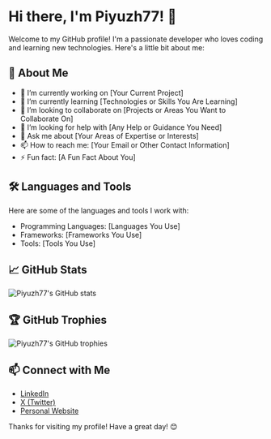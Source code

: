 # Hi there, I'm Piyuzh77! 👋

Welcome to my GitHub profile! I'm a passionate developer who loves coding and learning new technologies. Here's a little bit about me:

## 🚀 About Me

- 🔭 I’m currently working on [Your Current Project]
- 🌱 I’m currently learning [Technologies or Skills You Are Learning]
- 👯 I’m looking to collaborate on [Projects or Areas You Want to Collaborate On]
- 🤔 I’m looking for help with [Any Help or Guidance You Need]
- 💬 Ask me about [Your Areas of Expertise or Interests]
- 📫 How to reach me: [Your Email or Other Contact Information]
- ⚡ Fun fact: [A Fun Fact About You]

## 🛠️ Languages and Tools

Here are some of the languages and tools I work with:

- Programming Languages: [Languages You Use]
- Frameworks: [Frameworks You Use]
- Tools: [Tools You Use]

## 📈 GitHub Stats

![Piyuzh77's GitHub stats](https://github-readme-stats.vercel.app/api?username=Piyuzh77&show_icons=true&theme=radical)

## 🏆 GitHub Trophies

![Piyuzh77's GitHub trophies](https://github-profile-trophy.vercel.app/?username=Piyuzh77&theme=radical)

## 📫 Connect with Me

- [LinkedIn](https://www.linkedin.com/in/piyushg0707)
- [X (Twitter)](https://x.com/Piyushontwt)
- [Personal Website](https://piyuzh77.github.io/PortfolioDisplay/)

Thanks for visiting my profile! Have a great day! 😊
